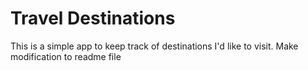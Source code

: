 # Travel Destinations

This is a simple app to keep track of destinations I'd like to visit.
Make modification to readme file 
